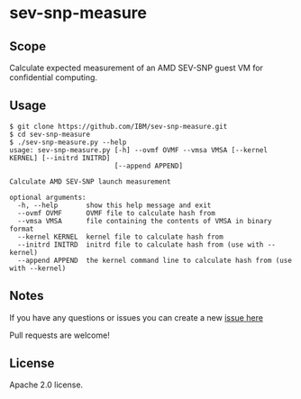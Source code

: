 # sev-snp-measure

## Scope

Calculate expected measurement of an AMD SEV-SNP guest VM for confidential
computing.

## Usage

```
$ git clone https://github.com/IBM/sev-snp-measure.git
$ cd sev-snp-measure
$ ./sev-snp-measure.py --help
usage: sev-snp-measure.py [-h] --ovmf OVMF --vmsa VMSA [--kernel KERNEL] [--initrd INITRD]
                          [--append APPEND]

Calculate AMD SEV-SNP launch measurement

optional arguments:
  -h, --help       show this help message and exit
  --ovmf OVMF      OVMF file to calculate hash from
  --vmsa VMSA      file containing the contents of VMSA in binary format
  --kernel KERNEL  kernel file to calculate hash from
  --initrd INITRD  initrd file to calculate hash from (use with --kernel)
  --append APPEND  the kernel command line to calculate hash from (use with --kernel)
```

## Notes

If you have any questions or issues you can create a new [issue
here](https://github.com/IBM/sev-snp-measure/issues/new)

Pull requests are welcome!

## License

Apache 2.0 license.
